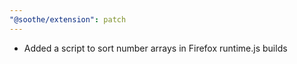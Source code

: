 ```yaml
---
"@soothe/extension": patch
---
```


* Added a script to sort number arrays in Firefox runtime.js builds
